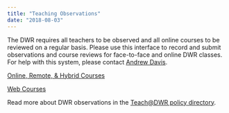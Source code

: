 ```yaml
---
title: "Teaching Observations"
date: "2018-08-03"
---
```


The DWR requires all teachers to be observed and all online courses to be reviewed on a regular basis. Please use this interface to record and submit observations and course reviews for face-to-face and online DWR classes. For help with this system, please contact [Andrew Davis](mailto:addavis@olemiss.edu).

[Online, Remote, & Hybrid Courses](https://library.cwr.olemiss.edu/observations/f2f/)

[Web Courses](https://library.cwr.olemiss.edu/observations/online/)

Read more about DWR observations in the [Teach@DWR policy directory](http://library.cwr.olemiss.edu/policies/observations/).
